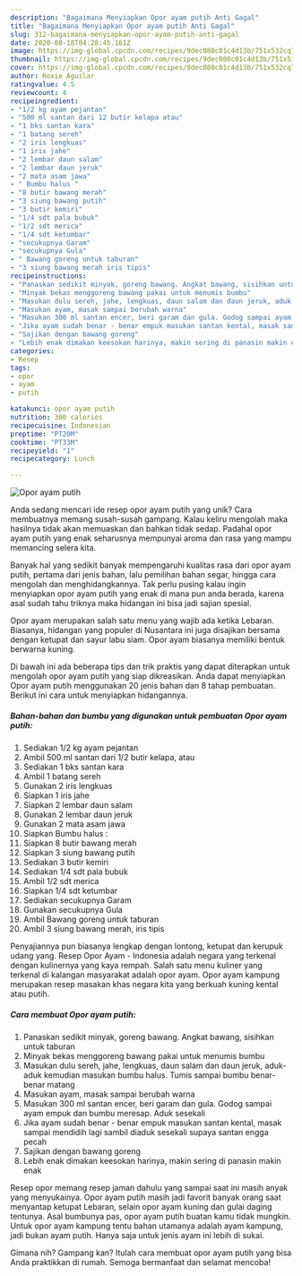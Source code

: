 ```yaml
---
description: "Bagaimana Menyiapkan Opor ayam putih Anti Gagal"
title: "Bagaimana Menyiapkan Opor ayam putih Anti Gagal"
slug: 312-bagaimana-menyiapkan-opor-ayam-putih-anti-gagal
date: 2020-08-18T04:28:45.161Z
image: https://img-global.cpcdn.com/recipes/9dec080c01c4d13b/751x532cq70/opor-ayam-putih-foto-resep-utama.jpg
thumbnail: https://img-global.cpcdn.com/recipes/9dec080c01c4d13b/751x532cq70/opor-ayam-putih-foto-resep-utama.jpg
cover: https://img-global.cpcdn.com/recipes/9dec080c01c4d13b/751x532cq70/opor-ayam-putih-foto-resep-utama.jpg
author: Roxie Aguilar
ratingvalue: 4.5
reviewcount: 4
recipeingredient:
- "1/2 kg ayam pejantan"
- "500 ml santan dari 12 butir kelapa atau"
- "1 bks santan kara"
- "1 batang sereh"
- "2 iris lengkuas"
- "1 iris jahe"
- "2 lembar daun salam"
- "2 lembar daun jeruk"
- "2 mata asam jawa"
- " Bumbu halus "
- "8 butir bawang merah"
- "3 siung bawang putih"
- "3 butir kemiri"
- "1/4 sdt pala bubuk"
- "1/2 sdt merica"
- "1/4 sdt ketumbar"
- "secukupnya Garam"
- "secukupnya Gula"
- " Bawang goreng untuk taburan"
- "3 siung bawang merah iris tipis"
recipeinstructions:
- "Panaskan sedikit minyak, goreng bawang. Angkat bawang, sisihkan untuk taburan"
- "Minyak bekas menggoreng bawang pakai untuk menumis bumbu"
- "Masukan dulu sereh, jahe, lengkuas, daun salam dan daun jeruk, aduk-aduk kemudian masukan bumbu halus. Tumis sampai bumbu benar-benar matang"
- "Masukan ayam, masak sampai berubah warna"
- "Masukan 300 ml santan encer, beri garam dan gula. Godog sampai ayam empuk dan bumbu meresap. Aduk sesekali"
- "Jika ayam sudah benar - benar empuk masukan santan kental, masak sampai mendidih lagi sambil diaduk sesekali supaya santan engga pecah"
- "Sajikan dengan bawang goreng"
- "Lebih enak dimakan keesokan harinya, makin sering di panasin makin enak"
categories:
- Resep
tags:
- opor
- ayam
- putih

katakunci: opor ayam putih 
nutrition: 300 calories
recipecuisine: Indonesian
preptime: "PT20M"
cooktime: "PT33M"
recipeyield: "1"
recipecategory: Lunch

---
```



![Opor ayam putih](https://img-global.cpcdn.com/recipes/9dec080c01c4d13b/751x532cq70/opor-ayam-putih-foto-resep-utama.jpg)

Anda sedang mencari ide resep opor ayam putih yang unik? Cara membuatnya memang susah-susah gampang. Kalau keliru mengolah maka hasilnya tidak akan memuaskan dan bahkan tidak sedap. Padahal opor ayam putih yang enak seharusnya mempunyai aroma dan rasa yang mampu memancing selera kita.

Banyak hal yang sedikit banyak mempengaruhi kualitas rasa dari opor ayam putih, pertama dari jenis bahan, lalu pemilihan bahan segar, hingga cara mengolah dan menghidangkannya. Tak perlu pusing kalau ingin menyiapkan opor ayam putih yang enak di mana pun anda berada, karena asal sudah tahu triknya maka hidangan ini bisa jadi sajian spesial.

Opor ayam merupakan salah satu menu yang wajib ada ketika Lebaran. Biasanya, hidangan yang populer di Nusantara ini juga disajikan bersama dengan ketupat dan sayur labu siam. Opor ayam biasanya memiliki bentuk berwarna kuning.


Di bawah ini ada beberapa tips dan trik praktis yang dapat diterapkan untuk mengolah opor ayam putih yang siap dikreasikan. Anda dapat menyiapkan Opor ayam putih menggunakan 20 jenis bahan dan 8 tahap pembuatan. Berikut ini cara untuk menyiapkan hidangannya.

<!--inarticleads1-->

##### Bahan-bahan dan bumbu yang digunakan untuk pembuatan Opor ayam putih:

1. Sediakan 1/2 kg ayam pejantan
1. Ambil 500 ml santan dari 1/2 butir kelapa, atau
1. Sediakan 1 bks santan kara
1. Ambil 1 batang sereh
1. Gunakan 2 iris lengkuas
1. Siapkan 1 iris jahe
1. Siapkan 2 lembar daun salam
1. Gunakan 2 lembar daun jeruk
1. Gunakan 2 mata asam jawa
1. Siapkan  Bumbu halus :
1. Siapkan 8 butir bawang merah
1. Siapkan 3 siung bawang putih
1. Sediakan 3 butir kemiri
1. Sediakan 1/4 sdt pala bubuk
1. Ambil 1/2 sdt merica
1. Siapkan 1/4 sdt ketumbar
1. Sediakan secukupnya Garam
1. Gunakan secukupnya Gula
1. Ambil  Bawang goreng untuk taburan
1. Ambil 3 siung bawang merah, iris tipis


Penyajiannya pun biasanya lengkap dengan lontong, ketupat dan kerupuk udang yang. Resep Opor Ayam - Indonesia adalah negara yang terkenal dengan kulinernya yang kaya rempah. Salah satu menu kuliner yang terkenal di kalangan masyarakat adalah opor ayam. Opor ayam kampung merupakan resep masakan khas negara kita yang berkuah kuning kental atau putih. 

<!--inarticleads2-->

##### Cara membuat Opor ayam putih:

1. Panaskan sedikit minyak, goreng bawang. Angkat bawang, sisihkan untuk taburan
1. Minyak bekas menggoreng bawang pakai untuk menumis bumbu
1. Masukan dulu sereh, jahe, lengkuas, daun salam dan daun jeruk, aduk-aduk kemudian masukan bumbu halus. Tumis sampai bumbu benar-benar matang
1. Masukan ayam, masak sampai berubah warna
1. Masukan 300 ml santan encer, beri garam dan gula. Godog sampai ayam empuk dan bumbu meresap. Aduk sesekali
1. Jika ayam sudah benar - benar empuk masukan santan kental, masak sampai mendidih lagi sambil diaduk sesekali supaya santan engga pecah
1. Sajikan dengan bawang goreng
1. Lebih enak dimakan keesokan harinya, makin sering di panasin makin enak


Resep opor memang resep jaman dahulu yang sampai saat ini masih anyak yang menyukainya. Opor ayam putih masih jadi favorit banyak orang saat menyantap ketupat Lebaran, selain opor ayam kuning dan gulai daging tentunya. Asal bumbunya pas, opor ayam putih buatan kamu tidak mungkin. Untuk opor ayam kampung tentu bahan utamanya adalah ayam kampung, jadi bukan ayam putih. Hanya saja untuk jenis ayam ini lebih di sukai. 

Gimana nih? Gampang kan? Itulah cara membuat opor ayam putih yang bisa Anda praktikkan di rumah. Semoga bermanfaat dan selamat mencoba!
